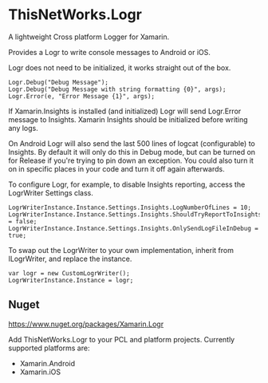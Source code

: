 # ThisNetWorks.Logr

A lightweight Cross platform Logger for Xamarin.

Provides a Logr to write console messages to Android or iOS.

Logr does not need to be initialized, it works straight out of the box.

```
Logr.Debug("Debug Message");
Logr.Debug("Debug Message with string formatting {0}", args);
Logr.Error(e, "Error Message {1}", args);
```

If Xamarin.Insights is installed (and initialized) Logr will send Logr.Error message to Insights. Xamarin Insights should be initialized before writing any logs.

On Android Logr will also send the last 500 lines of logcat (configurable) to Insights. 
By default it will only do this in Debug mode, but can be turned on for Release if you're trying to pin down an exception. You could also turn it on in specific places in your code and turn it off again afterwards.

To configure Logr, for example, to disable Insights reporting, access the LogrWriter Settings class.

```
LogrWriterInstance.Instance.Settings.Insights.LogNumberOfLines = 10;
LogrWriterInstance.Instance.Settings.Insights.ShouldTryReportToInsights = false;
LogrWriterInstance.Instance.Settings.Insights.OnlySendLogFileInDebug = true;
```

To swap out the LogrWriter to your own implementation, inherit from ILogrWriter, and replace the instance.

```
var logr = new CustomLogrWriter();
LogrWriterInstance.Instance = logr;
```

## Nuget

https://www.nuget.org/packages/Xamarin.Logr

Add ThisNetWorks.Logr to your PCL and platform projects. Currently supported platforms are:

- Xamarin.Android
- Xamarin.iOS
